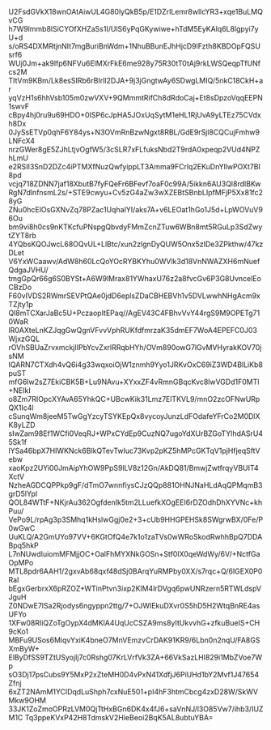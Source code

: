 U2FsdGVkX18wnOAtAiwUL4G80lyQkB5p/E1DZrILemr8wllcYR3+xqe1BuLMQvCG
h7W9lmmb8lSiCYOfXHZaSs1I/UlS6yPqGKywiwe+hTdM5EyKAlq6L8lgpyi7yU+d
s/oRS4DXMRtjnNIt7mgBuriBnWdm+1NhuBBunEJhHjcD9lFzth8KBDOpFQSUsrf6
WUj0Jm+ak9lfp6NFVu6ElMXrFkE6me928y75R30tT0tAj9rkLWSQeqpTfUNfcs2M
TItVm9KBm/Lk8esSIRb6rBIrlI2DJA+9j3jGngtwAy6SDwgLMIQ/5nkC18CkH+ar
yqVzH1s6hhVsb105m0zwVXV+9QMmmtRifCh8dRdoCaj+Et8sDpzoVqqEEPN1swvF
cBpy4hj0ru9u69HDO+0ISP6cJpHA5JOxUqSytM1eHL1RjUvA9yLTEz75CVdxh8Dx
0JySsETVp0qhF6Y84ys+N3OVmRnBzwNgxt8RBL/GdE9rSjl8CQCujFmhw9LNFcX4
nrzGWer8gE5ZJhLtjvOgfW5/3cSLR7xFLfuksNbd2T9rdA0xpeqp2VUd4NPZhLmU
e2RSII3SnD2DZc4iPTMXfNuzQwfyippLT3Amma9FCrlq2EKuDnYllwPOXt7BI8pd
vcjq718ZDNN7jaf18XbutB7fyFQeFr6BFevf7oaF0c99A/5ikkn6AU3Ql8rdIBKw
RgN7dlnfnsmL2s/+STE9cwyu+Cv5zG4aZw3wXZEBtSBnbLIpfMFjP5Xx81fc28yG
ZNu0hcElOsGXNvZq78PZac1UqhaIYI/aks7A+v6LEOat1hGo1J5d+LpWOVuV96Ou
bm9vi8h0cs9nKTKcfuPNspgQbvdyFMmZcnZTuw6WBn8mt5RGuLp3SdZwytZYT8rb
4YQbsKQOJwcL68OQvUL+LlBtc/xun2zlgnDyQUW5Onx5zIDe3ZPkthw/47kzDLet
V6YxWCaawv/AdW8h60LcQoYOcRYBKYhu0WVlk3d18VnNWAZXH6mNuefQdgaJVHU/
tmgGpQr66g6S0BYSt+A6W9lMrax81YWhaxU76z2a8fvcGv6P3G8UvncelEoCBzDo
F60vIVDS2RWmrSEVPtQAe0jdD6eplsZDaCBHEBVh1v5DVLwwhNHgAcm9xTZjty1p
Ql8mTCXarJaBc5U+PczaopItEPaq//AgEV43C4FBhvVvY44rgS9M9OPETg710WaR
lR0AXteLnKZJqgGwQgnVFvvVphRUKfdfmrzaK35dmEF7WoA4EPEFC0J03WjxzGQL
rOVhSBUaZrvxmckjIIPbYcvZxrlRRqbHYh/OVm890owG7lGvMVHyrakKOV70jsNM
IQARN7CTXdh4vQ6i4g33wqxoiOjW1znmh9Yyo1JRKvOxC69iZ3WD4BlLiKb8puST
mfG6lw2sZ7EkiCBK5B+Lu9NAvu+XYxxZF4vRmnGBqcKvc8lwVGDd1F0MTl+NEIkI
o8Zm7RIOpcXYAvA65YhkQC+UBcwKik31Lmz7ElTKVL9/mnO2zcOFNwURpQX1Ic4l
cSunqWm8jeeM5TwGgYzcyTSYKEpQx8vycoyJunzLdFOdafeYFrCo2M0DlXK8yLZD
sIwZam98Ef1WCfi0VeqRJ+WPxCYdEp9CuzNQ7ugoYdXUrBZGoTYlhdASrU45Sk1f
lYSa46bpX7HIWKNck6BlkQTevTwIuc73Kvp2pKZ5hMPcGKTqV1pjHfjeqSftVebw
xaoKpz2UYi00JmAipYhOW9PpS9lLV8z12Gn/AkDQ81/BmwjZwtfrqyVBUIT4XctV
NzheAGDCQPPkp9gF/dTmO7wnnfiysCJzQQp881OHNJNaHLdAqQPMqmB3grD5lYpl
QOL84WTtF+NKjrAu362OgfdenIk5tm2LLuefkXOgEEI6rDZOdhDhXYVNc+khPuu/
VePo9L/rpAg3p3SMhq1kHslwGgj0e2+3+cUb9HHGPEHSk8SWgrwBX/0Fe/P0wGwC
UuKLQ/A2GmUYo97VV+6KGtOfQ4e7k1o1zaTVs0wWRoSkodRwhhBpQ7DDABpq5hkP
L7nNUwdIuiomMFMjjOC+OalFhMYXNkGOSn+Stf0IX0qeWdWy/6V/+NctfGaOpMPo
MTL8pdr6AAH1/2gxvAb68qxf48dSj0BArqYuRMPby0XX/s7rqc+Q/6IGEX0P0RaI
bEgxGerbrxX6pRZOZ+WTinPtvn3ixp2KlM4lrDVgq6pwUNRzern5RTWLdspVJguH
Z0NDwE7lSa2Rjodys6ngyppn2ttg/7+OJWlEkuDXvr0S5hD5H2WtqBnRE4asUFYo
1XFw08RIiQZoTgOypX4dMKlA4UqUcCSZA9ms8yItUkvvhG+zfkuBueIS+CH9cKo1
MBFu9USos6MiqvYxiK4bneO7MnVEmzvCrDAK91KR9/6Lbn0n2nqU/FA8GSXmByW+
ElByDfSS9TZtUSyojIj7c0Rshg07KrLVrfVk3ZA+66VkSazLHl829i1MbZVoe7Wp
sO3Dj17psCubs9Y5MxP2xZteMH0D4vPxN41XdfjJ6PiUHd1bY2Mvf1J47654Zfnj
6xZT2NAmM1YClDqdLuShph7cxNuE501+pI4hF3htmCbcg4zxD28W/SkWVMkw9OHM
33JK1ZoZmoOPRzLVM0QjTtHxBGn6DK4x4fJ6+saVnNJ/l3O85Vw7/ihb3/IUZM1C
Tq3ppeKVxP42H8TdmskV2HieBeoi2BqK5AL8ubtuYBA=
